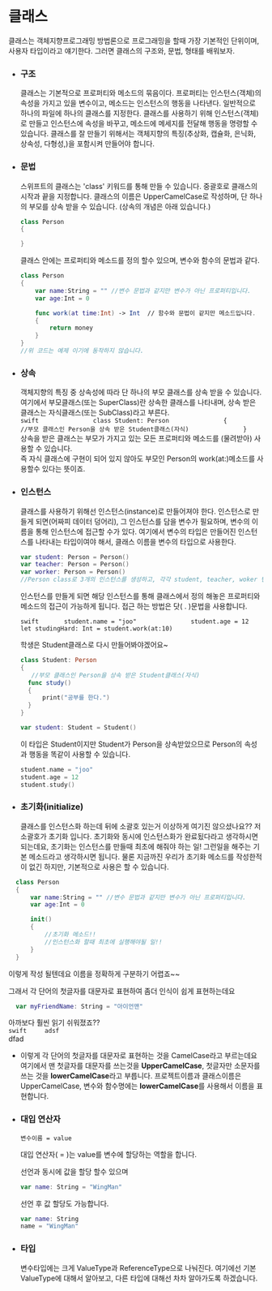 # 클래스

클래스는 객체지향프로그래밍 방법론으로 프로그래밍을 할때 가장 기본적인 단위이며, 사용자 타입이라고 얘기한다. 그러면 클래스의 구조와, 문법, 형태를 배워보자.

* ### 구조

  클래스는 기본적으로 프로퍼티와 메소드의 묶음이다. 프로퍼티는 인스턴스\(객체\)의 속성을 가지고 있을 변수이고, 메소드는 인스턴스의 행동을 나타낸다. 일반적으로 하나의 파일에 하나의 클래스를 지정한다. 클래스를 사용하기 위해 인스턴스\(객체\)로 만들고 인스턴스에 속성을 바꾸고, 메소드에 메세지를 전달해 행동을 명령할 수 있습니다. 클래스를 잘 만들기 위해서는 객체지향의 특징\(추상화, 캡슐화, 은닉화, 상속성, 다형성,\)을 포함시켜 만들어야 합니다.

* ### 문법

  스위프트의 클래스는 'class' 키워드를 통해 만들 수 있습니다. 중괄호로 클래스의 시작과 끝을 지정합니다. 클래스의 이름은 UpperCamelCase로 작성하며, 단 하나의 부모를 상속 받을 수 있습니다. \(상속의 개념은 아래 있습니다.\)

  ```swift
  class Person
  {

  }
  ```

  클래스 안에는 프로퍼티와 메소드를 정의 할수 있으며, 변수와 함수의 문법과 같다.

  ```swift
  class Person
  {
      var name:String = "" //변수 문법과 같지만 변수가 아닌 프로퍼티입니다.
      var age:Int = 0

      func work(at time:Int) -> Int  // 함수와 문법이 같지만 메소드입니다.
      {
          return money
      }
  }
  //위 코드는 예제 이기에 동작하지 않습니다.
  ```

* ### 상속

  객체지향의 특징 중 상속성에 따라 단 하나의 부모 클래스를 상속 받을 수 있습니다. 여기에서 부모클래스\(또는 SuperClass\)란  상속한 클래스를 나타내며, 상속 받은 클래스는 자식클래스\(또는 SubClass\)라고 부른다.  
  `swift              
  class Student: Person              
  {              
     //부모 클래스인 Person을 상속 받은 Student클래스(자식)              
  }`  
  상속을 받은 클래스는 부모가 가지고 있는 모든 프로퍼티와 메소드를 \(물려받아\) 사용할 수 있습니다.  
  즉 자식 클래스에 구현이 되어 있지 않아도 부모인 Person의 work\(at:\)메소드를 사용할수 있다는 뜻이죠.

* ### 인스턴스

  클래스를 사용하기 위해선 인스턴스\(instance\)로 만들어져야 한다. 인스턴스로 만들게 되면\(어짜피 데이터 덩어리\), 그 인스턴스를 담을 변수가 필요하며, 변수의 이름을 통해 인스턴스에 접근할 수가 있다. 여기에서 변수의 타입은 만들어진 인스턴스를 나타내는 타입이여야 해서, 클래스 이름을 변수의 타입으로 사용한다.

  ```swift
  var student: Person = Person()
  var teacher: Person = Person()
  var worker: Person = Person()
  //Person class로 3개의 인스턴스를 생성하고, 각각 student, teacher, woker 변수에 할당되었으며 각각의 타입은 Person이다.
  ```

  인스턴스를 만들게 되면 해당 인스턴스를 통해 클래스에서 정의 해놓은 프로퍼티와 메소드의 접근이 가능하게 됩니다. 접근 하는 방법은 닷\( . \)문법을 사용합니다.

  `swift      
  student.name = "joo"              
  student.age = 12              
  let studingHard: Int = student.work(at:10)`

  학생은 Student클래스로 다시 만들어봐야겠어요~

  ```swift
  class Student: Person  
  {  
     //부모 클래스인 Person을 상속 받은 Student클래스(자식)  
    func study()  
    {  
        print("공부를 한다.")  
    }  
  }
  ```

  ```swift
  var student: Student = Student()
  ```

  이 타입은 Student이지만 Student가 Person을 상속받았으므로 Person의 속성과 행동을 똑같이 사용할 수 있습니다.

  ```swift
  student.name = "joo"    
  student.age = 12    
  student.study()
  ```

* ### 초기화\(initialize\)

  클래스를 인스턴스화 하는데 뒤에 소괄호 있는거 이상하게 여기진 않으셨나요?? 저 소괄호가 초기화 입니다. 초기화와 동시에 인스턴스화가 완료됬다라고 생각하시면 되는데요, 초기화는 인스턴스를 만들때 최초에 해줘야 하는 일! 그런일을 해주는 기본 메소드라고 생각하시면 됩니다. 물론 지금까진 우리가 초기화 메소드를 작성한적이 없긴 하지만, 기본적으로 사용은 할 수 있습니다.

```swift
  class Person
  {
      var name:String = "" //변수 문법과 같지만 변수가 아닌 프로퍼티입니다.
      var age:Int = 0

      init()
      {
          //초기화 메소드!!
          //인스턴스화 할때 최초에 실행해야될 일!!
      }
  }
```

이렇게 작성 될텐데요 이름을 정확하게 구분하기 어렵죠~~

그래서 각 단어의 첫글자를 대문자로 표현하여 좀더 인식이 쉽게 표현하는데요

```swift
  var myFriendName: String = "아이언맨"
```

아까보다 훨씬 읽기 쉬워졌죠??  
  `swift    
  adsf`  
  dfad

* 이렇게 각 단어의 첫글자를 대문자로 표현하는 것을 CamelCase라고 부르는데요 여기에서 맨 첫글자를 대문자를 쓰는것을 **UpperCamelCase**, 첫글자만 소문자를 쓰는 것을 **lowerCamelCase**라고 부릅니다. 프로젝트이름과 클래스이름은 UpperCamelCase, 변수와 함수명에는 **lowerCamelCase**를 사용해서 이름을 표현합니다.

* ### 대입 연산자

  ```
  변수이름 = value
  ```

  대입 연산자\( = \)는 value를 변수에 할당하는 역할을 합니다.

  선언과 동시에 값을 할당 할수 있으며

  ```swift
  var name: String = "WingMan"
  ```

  선언 후 값 할당도 가능합니다.

  ```swift
  var name: String
  name = "WingMan"
  ```

* ### 타입

  변수타입에는 크게 ValueType과 ReferenceType으로 나눠진다. 여기에선 기본 ValueType에 대해서 알아보고, 다른 타입에 대해선 차차 알아가도록 하겠습니다.

  |  |
  | :---: |



